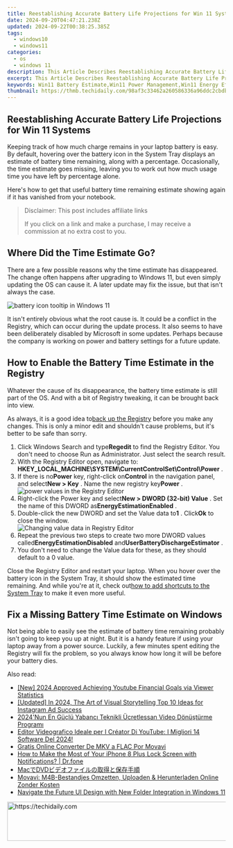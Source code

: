 ```yaml
---
title: Reestablishing Accurate Battery Life Projections for Win 11 Systems
date: 2024-09-20T04:47:21.238Z
updated: 2024-09-22T00:38:25.385Z
tags:
  - windows10
  - windows11
categories:
  - os
  - windows 11
description: This Article Describes Reestablishing Accurate Battery Life Projections for Win 11 Systems
excerpt: This Article Describes Reestablishing Accurate Battery Life Projections for Win 11 Systems
keywords: Win11 Battery Estimate,Win11 Power Management,Win11 Energy Efficiency,Win11 Battery Life,Accurate Win11 Projection,Optimized Win11 Performance,Improved Win11 Battery
thumbnail: https://thmb.techidaily.com/98af3c33462a260586336a96ddc2cbdb473875d7a720808faf7dee8c99a861a3.jpg
---
```


## Reestablishing Accurate Battery Life Projections for Win 11 Systems

 Keeping track of how much charge remains in your laptop battery is easy. By default, hovering over the battery icon in the System Tray displays an estimate of battery time remaining, along with a percentage. Occasionally, the time estimate goes missing, leaving you to work out how much usage time you have left by percentage alone.

 Here's how to get that useful battery time remaining estimate showing again if it has vanished from your notebook.

>  Disclaimer: This post includes affiliate links
>
>  If you click on a link and make a purchase, I may receive a commission at no extra cost to you.
>

## Where Did the Time Estimate Go?

 There are a few possible reasons why the time estimate has disappeared. The change often happens after upgrading to Windows 11, but even simply updating the OS can cause it. A later update may fix the issue, but that isn't always the case.

![battery icon tooltip in Windows 11](https://static1.makeuseofimages.com/wordpress/wp-content/uploads/2023/02/battery-time.jpg)

 It isn't entirely obvious what the root cause is. It could be a conflict in the Registry, which can occur during the update process. It also seems to have been deliberately disabled by Microsoft in some updates. Perhaps because the company is working on power and battery settings for a future update.

## How to Enable the Battery Time Estimate in the Registry

 Whatever the cause of its disappearance, the battery time estimate is still part of the OS. And with a bit of Registry tweaking, it can be brought back into view.

 As always, it is a good idea to[back up the Registry](https://www.makeuseof.com/tag/backup-restore-windows-registry/) before you make any changes. This is only a minor edit and shouldn't cause problems, but it's better to be safe than sorry.

1. Click Windows Search and type**Regedit** to find the Registry Editor. You don't need to choose Run as Administrator. Just select the search result.
2. With the Registry Editor open, navigate to: **HKEY\_LOCAL\_MACHINE\\SYSTEM\\CurrentControlSet\\Control\\Power** .
3. If there is no**Power** key, right-click on**Control** in the navigation panel, and select**New > Key** . Name the new registry key**Power** .  
![power values in the Registry Editor](https://static1.makeuseofimages.com/wordpress/wp-content/uploads/2023/02/registry-battery-key.jpg)
4. Right-click the Power key and select**New > DWORD (32-bit) Value** . Set the name of this DWORD as**EnergyEstimationEnabled** .
5. Double-click the new DWORD and set the Value data to**1** . Click**Ok** to close the window.  
![Changing value data in Registry Editor](https://static1.makeuseofimages.com/wordpress/wp-content/uploads/2023/02/registry-battery-dword.jpg)
6. Repeat the previous two steps to create two more DWORD values called**EnergyEstimationDisabled** and**UserBatteryDischargeEstimator** .
7. You don't need to change the Value data for these, as they should default to a 0 value.

 Close the Registry Editor and restart your laptop. When you hover over the battery icon in the System Tray, it should show the estimated time remaining. And while you're at it, check out[how to add shortcuts to the System Tray](https://www.makeuseof.com/windows-11-add-shortcuts-menu-to-system-tray/) to make it even more useful.

## Fix a Missing Battery Time Estimate on Windows

 Not being able to easily see the estimate of battery time remaining probably isn't going to keep you up at night. But it is a handy feature if using your laptop away from a power source. Luckily, a few minutes spent editing the Registry will fix the problem, so you always know how long it will be before your battery dies.

<ins class="adsbygoogle"
     style="display:block"
     data-ad-format="autorelaxed"
     data-ad-client="ca-pub-7571918770474297"
     data-ad-slot="1223367746"></ins>

<ins class="adsbygoogle"
     style="display:block"
     data-ad-client="ca-pub-7571918770474297"
     data-ad-slot="8358498916"
     data-ad-format="auto"
     data-full-width-responsive="true"></ins>

<span class="atpl-alsoreadstyle">Also read:</span>
<div><ul>
<li><a href="https://facebook-record-videos.techidaily.com/new-2024-approved-achieving-youtube-financial-goals-via-viewer-statistics/"><u>[New] 2024 Approved Achieving Youtube Financial Goals via Viewer Statistics</u></a></li>
<li><a href="https://instagram-video-files.techidaily.com/updated-in-2024-the-art-of-visual-storytelling-top-10-ideas-for-instagram-ad-success/"><u>[Updated] In 2024, The Art of Visual Storytelling Top 10 Ideas for Instagram Ad Success</u></a></li>
<li><a href="https://win11-tips.techidaily.com/2024nun-en-guclu-yabanci-teknikli-ucretlessan-video-donusturme-programi/"><u>2024'Nun En Güçlü Yabancı Teknikli Ücretlessan Video Dönüştürme Programı</u></a></li>
<li><a href="https://win11-tips.techidaily.com/editor-videografico-ideale-per-i-creator-di-youtube-i-migliori-14-software-del-2024/"><u>Editor Videografico Ideale per I Créator Di YouTube: I Migliori 14 Software Del 2024!</u></a></li>
<li><a href="https://win11-tips.techidaily.com/gratis-online-converter-de-mkv-a-flac-por-movavi/"><u>Gratis Online Converter De MKV a FLAC Por Movavi</u></a></li>
<li><a href="https://iphone-unlock.techidaily.com/how-to-make-the-most-of-your-iphone-8-plus-lock-screen-with-notifications-drfone-by-drfone-ios/"><u>How to Make the Most of Your iPhone 8 Plus Lock Screen with Notifications? | Dr.fone</u></a></li>
<li><a href="https://some-approaches.techidaily.com/1725288932695-macdvd/"><u>MacでDVDビデオファイルの取得と保存手順</u></a></li>
<li><a href="https://win11-tips.techidaily.com/movavi-m4b-bestandjes-omzetten-uploaden-and-herunterladen-online-zonder-kosten/"><u>Movavi: M4B-Bestandjes Omzetten, Uploaden & Herunterladen Online Zonder Kosten</u></a></li>
<li><a href="https://windows11.techidaily.com/navigate-the-future-ui-design-with-new-folder-integration-in-windows-11/"><u>Navigate the Future UI Design with New Folder Integration in Windows 11</u></a></li>
</ul></div>

<!-- affiliate ads begin -->
<a href="https://sentrypc.7eer.net/c/5597632/398455/3022" target="_top" id="398455">
  <img src="//a.impactradius-go.com/display-ad/3022-398455" border="0" alt="https://techidaily.com" width="728" height="90"/>
</a>
<img height="0" width="0" src="https://sentrypc.7eer.net/i/5597632/398455/3022" style="position:absolute;visibility:hidden;" border="0" />
<!-- affiliate ads end -->

